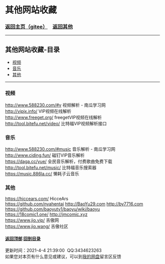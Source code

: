 # <span id="title">其他网站收藏</span>

### <span id="begin">[返回主页](https://xkk1.github.io/)[（gitee）](https://xkk2.gitee.io/)&emsp;[返回其他](https://xkk1.github.io/other/)</span>

---

## <span id="content">其他网站收藏-目录</span>
+ [视频](#视频)
+ [音乐](#音乐)
+ [其他](#其他)

---

### <span id="视频">视频</span>
<http://www.588230.com/#v> 视频解析 - 南瓜学习网  
<http://vipjx.info/> VIP视频在线解析  
<http://www.freeget.org/> freegetVIP视频在线解析  
<http://tool.bitefu.net/video/> 比特福VIP视频解析接口  

### <span id="音乐">音乐</span>
<http://www.588230.com/#music> 音乐解析 - 南瓜学习网  
<http://www.ciding.fun/> 磁钉VIP音乐解析  
<https://daga.cc/yue/> 全民音乐解析，付费歌曲免费下载  
<http://tool.bitefu.net/music/> 比特福音乐搜索器  
<https://music.886la.cc/> 懒耗子云音乐  

### <span id="其他">其他</span>
<https://hiccears.com/> HicceArs  
<https://github.com/nyahentai> <http://BaoYu29.com> <http://by7716.com>  
<https://github.com/baoyutv1/baoyu/wiki/baoyu>  
<https://18comic1.one/> <http://jmcomic.xyz>  
<https://www.jio.vip/> 吉傲网  
<https://www.jio.wang/> 吉傲社区    

#### [返回顶部](#begin) [回到目录](#content)  
<span id="end">更新时间：2021-4-4 21:39:00&nbsp;&nbsp;QQ:3434623263<br>如果您对本页有什么意见或建议，可以到[我的网盘](http://xiaokuku.ys168.com/)留言区反馈<span>
